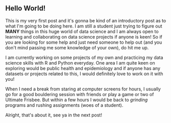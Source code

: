 ## Hello World!

This is my very first post and it's gonna be kind of an introductory post as to what I'm going to be doing here. I am still a student just trying to figure out **MANY** things in this huge world of data science and I am always open to learning and collaborating on data science projects if anyone is keen! So if you are looking for some help and just need someone to help out (and you don't mind passing me some knowledge of your own), do hit me up.

I am currently working on some projects of my own and practicing my data science skills with R and Python everyday. One area I am quite keen on exploring would be public health and epidemiology and if anyone has any datasets or projects related to this, I would definitely love to work on it with you!

When I need a break from staring at computer screens for hours, I usually go for a good bouldering session with friends or play a game or two of Ultimate Frisbee. But within a few hours I would be back to _grinding_ programs and rushing assignments (woes of a student).

Alright, that's about it, see ya in the next post!
